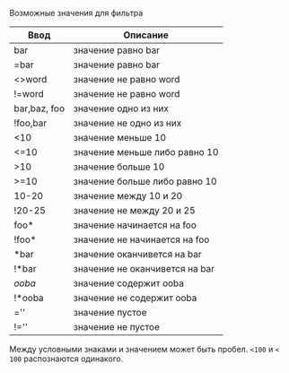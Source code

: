 
Возможные значения для фильтра

Ввод   | Описание
------ | -------------
bar    | значение равно bar
=bar   | значение равно bar
<>word | значение не равно word
!=word | значение не равно word
bar,baz, foo | значение одно из них
!foo,bar |значение не одно из них
<10    | значение меньше 10
<=10   |значение меньше либо равно 10
\>10  | значение больше 10
\>=10  | значение больше либо равно 10
10-20  | значение между 10 и 20
!20-25 | значение не между 20 и 25
foo*   | значение начинается на foo
!foo*  | значение не начинается на foo
*bar   | значение оканчивется на bar
!*bar  | значение не оканчивется на bar
*ooba* | значение содержит ooba
!*ooba | значение не содержит ooba
=''    | значение пустое
!=''   | значение не пустое

Между условными знаками и значением может быть пробел. `<100` и `< 100` распознаются одинакого.
